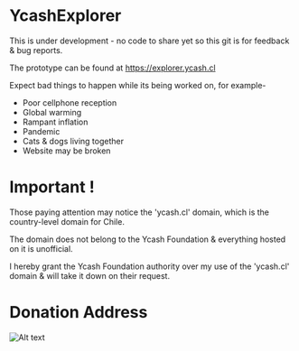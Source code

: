 # YcashExplorer

This is under development - no code to share yet so this git is for feedback & bug reports.

The prototype can be found at https://explorer.ycash.cl

Expect bad things to happen while its being worked on, for example-
- Poor cellphone reception
- Global warming
- Rampant inflation
- Pandemic
- Cats & dogs living together
- Website may be broken

# Important !

Those paying attention may notice the 'ycash.cl' domain, which is the country-level domain for Chile.

The domain does not belong to the Ycash Foundation & everything hosted on it is unofficial.

I hereby grant the Ycash Foundation authority over my use of the 'ycash.cl' domain & will take it down on their request.

# Donation Address 

![Alt text](blob/main/explorer_yaddr.png?raw=true "Donation Address")

